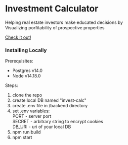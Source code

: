 # Investment Calculator

Helping real estate investors make educated decisions by<br>
Visualizing porfitability of prospective properties

[Check it out!](https://shpigler-investment-calculator.herokuapp.com/)

### Installing Locally

Prerequisites:
- Postgres v14.0
- Node v14.18.0

Steps:
1. clone the repo
2. create local DB named "invest-calc"
3. create .env file in /backend directory
4. set .env variables:<br>
     PORT - server port<br>
     SECRET - arbitrary string to encrypt cookies<br>
     DB_URI - uri of your local DB
5. npm run build
6. npm start
